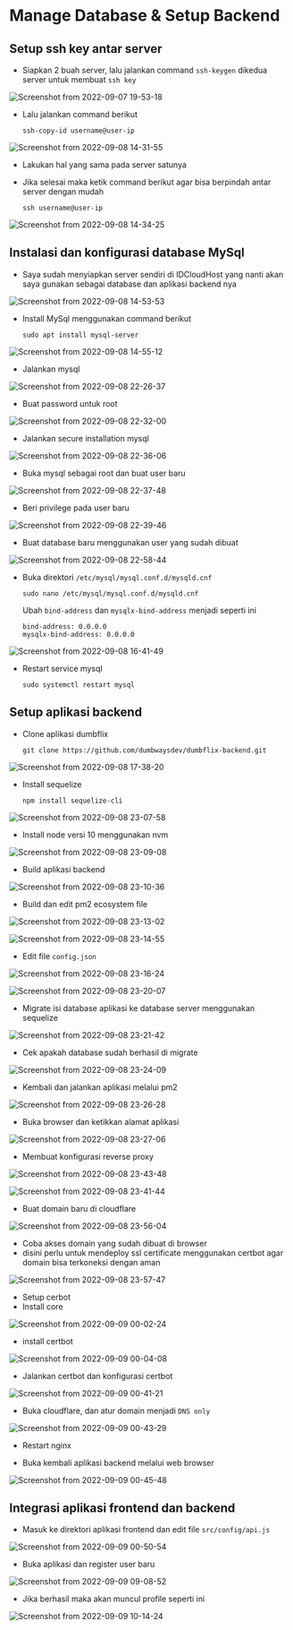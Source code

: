 # Manage Database & Setup Backend

## Setup ssh key antar server

  - Siapkan 2 buah server, lalu jalankan command `ssh-keygen` dikedua server untuk membuat `ssh key`

![Screenshot from 2022-09-07 19-53-18](https://user-images.githubusercontent.com/56712612/189060833-317d4597-629e-4516-9950-9a07f71d698d.png)

  - Lalu jalankan command berikut

        ssh-copy-id username@user-ip 

![Screenshot from 2022-09-08 14-31-55](https://user-images.githubusercontent.com/56712612/189062362-0d549090-682b-483b-865e-d60239e34a14.png)

  - Lakukan hal yang sama pada server satunya
  - Jika selesai maka ketik command berikut agar bisa berpindah antar server dengan mudah

        ssh username@user-ip
        
  ![Screenshot from 2022-09-08 14-34-25](https://user-images.githubusercontent.com/56712612/189062868-0cd9e565-ab74-42fd-8873-fe78982913d8.png)
  
## Instalasi dan konfigurasi database MySql

  - Saya sudah menyiapkan server sendiri di IDCloudHost yang nanti akan saya gunakan sebagai database dan aplikasi backend nya
  
![Screenshot from 2022-09-08 14-53-53](https://user-images.githubusercontent.com/56712612/189066878-8e3847fd-7842-47b7-90a9-f2014462e2a6.png)

  - Install MySql menggunakan command berikut
  
        sudo apt install mysql-server

![Screenshot from 2022-09-08 14-55-12](https://user-images.githubusercontent.com/56712612/189067249-d921ea94-42f5-47b4-b6c4-63ee3cab95e2.png)

  - Jalankan mysql
  
![Screenshot from 2022-09-08 22-26-37](https://user-images.githubusercontent.com/56712612/189162605-7dbffc46-08aa-439e-bbd1-5148eeb67da1.png)

  - Buat password untuk root

![Screenshot from 2022-09-08 22-32-00](https://user-images.githubusercontent.com/56712612/189163884-5498524d-a3da-40e3-b73d-a01d9ac5662b.png)

  - Jalankan secure installation mysql

![Screenshot from 2022-09-08 22-36-06](https://user-images.githubusercontent.com/56712612/189164723-b603c7f9-73f2-44d4-99aa-f1c99de9cacb.png)

  - Buka mysql sebagai root dan buat user baru

![Screenshot from 2022-09-08 22-37-48](https://user-images.githubusercontent.com/56712612/189165135-f7c2bf31-c8f8-47a2-9291-31d51425f96c.png)

  - Beri privilege pada user baru

![Screenshot from 2022-09-08 22-39-46](https://user-images.githubusercontent.com/56712612/189165617-eeb06c9e-c8dc-40b1-9f60-8c46189fc416.png)

  - Buat database baru menggunakan user yang sudah dibuat

![Screenshot from 2022-09-08 22-58-44](https://user-images.githubusercontent.com/56712612/189169725-3b55a058-ad2c-4193-83eb-45a3efabd77d.png)


  - Buka direktori `/etc/mysql/mysql.conf.d/mysqld.cnf`

        sudo nano /etc/mysql/mysql.conf.d/mysqld.cnf

    Ubah `bind-address` dan `mysqlx-bind-address` menjadi seperti ini
        
        bind-address: 0.0.0.0
        mysqlx-bind-address: 0.0.0.0
        
![Screenshot from 2022-09-08 16-41-49](https://user-images.githubusercontent.com/56712612/189091367-1ae4823a-1446-4109-8513-e3313c862870.png)
     
  - Restart service mysql

        sudo systemctl restart mysql     

## Setup aplikasi backend

  - Clone aplikasi dumbflix

        git clone https://github.com/dumbwaysdev/dumbflix-backend.git

![Screenshot from 2022-09-08 17-38-20](https://user-images.githubusercontent.com/56712612/189101904-7356489c-2d23-4aed-a02e-d0723bd2dadc.png)

  - Install sequelize

        npm install sequelize-cli

![Screenshot from 2022-09-08 23-07-58](https://user-images.githubusercontent.com/56712612/189171629-f6b864e1-9fbe-4179-984b-6ab1da1d1975.png)

  - Install node versi 10 menggunakan nvm

![Screenshot from 2022-09-08 23-09-08](https://user-images.githubusercontent.com/56712612/189171879-026870fa-37a9-43ba-88e4-f02c60fa63fc.png)

  - Build aplikasi backend

![Screenshot from 2022-09-08 23-10-36](https://user-images.githubusercontent.com/56712612/189172185-72da74a2-8958-4d50-87a5-04cee136777e.png)

  - Build dan edit pm2 ecosystem file

![Screenshot from 2022-09-08 23-13-02](https://user-images.githubusercontent.com/56712612/189172706-4686b954-f235-41a2-899f-1f293cdd181f.png)

![Screenshot from 2022-09-08 23-14-55](https://user-images.githubusercontent.com/56712612/189173051-9572165f-23a9-45bf-a293-c9853b4c7a1e.png)

  - Edit file `config.json`

![Screenshot from 2022-09-08 23-16-24](https://user-images.githubusercontent.com/56712612/189174118-51745cb5-5ec7-40b1-a610-0ee11f61e1b6.png)

![Screenshot from 2022-09-08 23-20-07](https://user-images.githubusercontent.com/56712612/189174126-46a8f7e7-8548-4899-ac23-13d7df4b0102.png)

  - Migrate isi database aplikasi ke database server menggunakan sequelize

![Screenshot from 2022-09-08 23-21-42](https://user-images.githubusercontent.com/56712612/189174557-f594e9de-90f4-4b96-b35f-4ee2a7a4899e.png)

  - Cek apakah database sudah berhasil di migrate

![Screenshot from 2022-09-08 23-24-09](https://user-images.githubusercontent.com/56712612/189175084-ea336fd8-7ab6-417b-888f-7cfa7de66736.png)

  - Kembali dan jalankan aplikasi melalui pm2

![Screenshot from 2022-09-08 23-26-28](https://user-images.githubusercontent.com/56712612/189175607-5ce4ce25-1d54-403c-a6db-d365fac1062f.png)

  - Buka browser dan ketikkan alamat aplikasi

![Screenshot from 2022-09-08 23-27-06](https://user-images.githubusercontent.com/56712612/189175674-f3b359b7-630d-49ee-b31f-80400e3583c6.png)

  - Membuat konfigurasi reverse proxy

![Screenshot from 2022-09-08 23-43-48](https://user-images.githubusercontent.com/56712612/189178969-f2441bcc-d924-4c41-abcb-c21eb6a713de.png)

![Screenshot from 2022-09-08 23-41-44](https://user-images.githubusercontent.com/56712612/189178982-697f0e13-7171-41c9-b576-52b4db290a57.png)

  - Buat domain baru di cloudflare

![Screenshot from 2022-09-08 23-56-04](https://user-images.githubusercontent.com/56712612/189181360-cecb0f95-efba-4899-bb86-536a92d595af.png)

  - Coba akses domain yang sudah dibuat di browser
  - disini perlu untuk mendeploy ssl certificate menggunakan certbot agar domain bisa terkoneksi dengan aman

![Screenshot from 2022-09-08 23-57-47](https://user-images.githubusercontent.com/56712612/189181724-7c7c9ffc-c801-4187-8935-bce68b5b4d79.png)

  - Setup cerbot
  - Install core

![Screenshot from 2022-09-09 00-02-24](https://user-images.githubusercontent.com/56712612/189182461-d024805a-4173-4783-8edc-d294db0b146c.png)

  - install certbot

![Screenshot from 2022-09-09 00-04-08](https://user-images.githubusercontent.com/56712612/189182730-8b9fb945-fd62-44f7-9dbe-c35448c5b27a.png)

  - Jalankan certbot dan konfigurasi certbot  

![Screenshot from 2022-09-09 00-41-21](https://user-images.githubusercontent.com/56712612/189190185-aad4eec6-0d19-4fd2-a62c-28feb42ba914.png)

  - Buka cloudflare, dan atur domain menjadi `DNS only`

![Screenshot from 2022-09-09 00-43-29](https://user-images.githubusercontent.com/56712612/189190663-6d3ed21d-c60d-417f-a2bb-8df6941e4939.png)

  - Restart nginx

  - Buka kembali aplikasi backend melalui web browser

![Screenshot from 2022-09-09 00-45-48](https://user-images.githubusercontent.com/56712612/189191172-1fddfbfe-d5bb-4e18-8b7e-c20042abec20.png)

## Integrasi aplikasi frontend dan backend

  - Masuk ke direktori aplikasi frontend dan edit file `src/config/api.js`

![Screenshot from 2022-09-09 00-50-54](https://user-images.githubusercontent.com/56712612/189191725-db63130d-ae34-4702-a9f8-a4968ce1e344.png)

  - Buka aplikasi dan register user baru

![Screenshot from 2022-09-09 09-08-52](https://user-images.githubusercontent.com/56712612/189264966-9fb9d319-2679-4a51-9e54-9528506a5462.png)

  - Jika berhasil maka akan muncul profile seperti ini

![Screenshot from 2022-09-09 10-14-24](https://user-images.githubusercontent.com/56712612/189265085-ecd693cd-6304-4fb7-8922-4c673e653d69.png)
